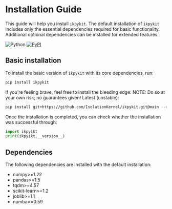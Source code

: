 # Installation Guide

This guide will help you install `ikpykit`. The default installation of `ikpykit` includes only the essential dependencies required for basic functionality. Additional optional dependencies can be installed for extended features.

![Python](https://img.shields.io/badge/python-3.9%20%7C%203.10%20%7C%203.11%20%7C%203.12-blue) [![PyPI](https://img.shields.io/pypi/v/ikpykit)](https://pypi.org/project/ikpykit/)

## **Basic installation**

To install the basic version of `ikpykit` with its core dependencies, run:

```bash
pip install ikpykit
```

If you're feeling brave, feel free to install the bleeding edge: NOTE: Do so at your own risk; no guarantees given!
Latest (unstable):

```bash
pip install git+https://github.com/IsolationKernel/ikpykit.git@main --upgrade
```

Once the installation is completed, you can check whether the installation was successful through:

```py
import ikpyikt
print(ikpyikt.__version__)
```

## **Dependencies**

The following dependencies are installed with the default installation:

+ numpy>=1.22
+ pandas>=1.5
+ tqdm>=4.57
+ scikit-learn>=1.2
+ joblib>=1.1
+ numba>=0.59
